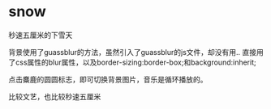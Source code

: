 # snow
秒速五厘米的下雪天

背景使用了guassblur的方法，虽然引入了guassblur的js文件，却没有用..
直接用了css属性的blur属性，以及border-sizing:border-box;和background:inherit;

点击麋鹿的圆圆标志，即可切换背景图片，音乐是循环播放的。

比较文艺，也比较秒速五厘米
